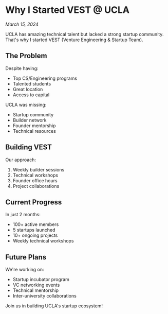 # Why I Started VEST @ UCLA

_March 15, 2024_

UCLA has amazing technical talent but lacked a strong startup community. That's why I started VEST (Venture Engineering & Startup Team).

## The Problem

Despite having:
- Top CS/Engineering programs
- Talented students
- Great location
- Access to capital

UCLA was missing:
- Startup community
- Builder network
- Founder mentorship
- Technical resources

## Building VEST

Our approach:
1. Weekly builder sessions
2. Technical workshops
3. Founder office hours
4. Project collaborations

## Current Progress

In just 2 months:
- 100+ active members
- 5 startups launched
- 10+ ongoing projects
- Weekly technical workshops

## Future Plans

We're working on:
- Startup incubator program
- VC networking events
- Technical mentorship
- Inter-university collaborations

Join us in building UCLA's startup ecosystem! 